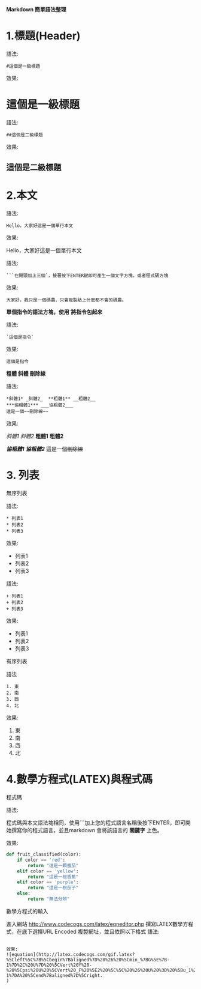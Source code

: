 **Markdown 簡單語法整理**

# 1.標題(Header)

語法:

```  
#這個是一級標題
```

效果:

# 這個是一級標題

語法:

``` 
##這個是二級標題
```

效果:

## 這個是二級標題

# 2.本文

語法:

```
Hello，大家好這是一個單行本文
```

效果:

Hello，大家好這是一個單行本文

語法:

``` 
​```在開頭加上三個`，接著按下ENTER鍵即可產生一個文字方塊，或者程式碼方塊
```

效果:

```
大家好，我只是一個碼農，只會複製貼上什麼都不會的碼農。
```

**單個指令的語法方塊，使用`將指令包起來**

語法:

``` 
`這個是指令`
```

效果:

`這個是指令`

**粗體 斜體 刪除線**

語法:

``` 
*斜體1* _斜體2_  **粗體1** __粗體2__  
***協粗體1*** ___協粗體2___
這是一個~~刪除線~~
```

效果:

*斜體1* _斜體2_  **粗體1** __粗體2__  

***協粗體1*** ___協粗體2___
這是一個~~刪除線~~

# 3. 列表

無序列表

語法:

``` 
* 列表1
* 列表2
* 列表3
```

效果:

* 列表1
* 列表2
* 列表3

語法:

``` 
+ 列表1
+ 列表2
+ 列表3
```

效果:

+ 列表1
+ 列表2
+ 列表3

有序列表

語法

```
1. 東
2. 南
3. 西
4. 北
```

效果:

1. 東
2. 南
3. 西
4. 北

# 4.數學方程式(LATEX)與程式碼

程式碼

語法:

程式碼與本文語法塊相同，使用```加上您的程式語言名稱後按下ENTER，即可開始撰寫你的程式語言，並且markdown 會將該語言的 **關鍵字** 上色。

效果:

``` python
def fruit_classified(color):
    if color == 'red':
    	return "這是一顆番茄"
    elif color == 'yellow':
    	return "這是一根香蕉"
    elif color == 'purple':
    	return "這是一根茄子"
    else:
        return "無法分辨"
```



數學方程式的輸入

進入網站 http://www.codecogs.com/latex/eqneditor.php
撰寫LATEX數學方程式，在底下選擇URL Encoded 複製網址，並且依照以下格式
語法:
``` ![equation](URL_Endoded 網址貼在這裡)

效果:
![equation](http://latex.codecogs.com/gif.latex?%5Cleft%5C%7B%5Cbegin%7Baligned%7D%20%26%20%5Cmin_%7BG%5E%7B-1%7D%2C%20U%7D%20%5CVert%20Y%20-%20%5Cpsi%20U%20%5CVert%20_F%20%5E2%20%5C%5C%20%26%20U%20%3D%20%5Bu_1%2C%20u_2%2C%20...%2C%20u_N%5D%20%5C%5C%20%26%20%5CVert%20u_i%20%5CVert_0%20%5Cleq%20T%20%5Cmbox%7B%20for%20%7D%20i%20%3D%201%2C%202%2C%20...%2C%20N%5C%5C%20%26%20%5Cpsi%20%3D%20G%5E%7B-1%7DA%20%5Cend%7Baligned%7D%5Cright.
)

